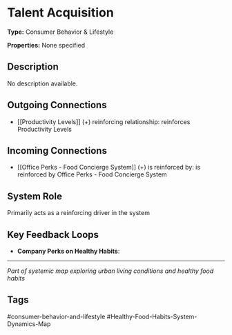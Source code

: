 # Talent Acquisition

**Type:** Consumer Behavior & Lifestyle

**Properties:** None specified

## Description
No description available.

## Outgoing Connections
- [[Productivity Levels]] (+) reinforcing relationship: reinforces Productivity Levels

## Incoming Connections
- [[Office Perks - Food Concierge System]] (+) is reinforced by: is reinforced by Office Perks - Food Concierge System

## System Role
Primarily acts as a reinforcing driver in the system

## Key Feedback Loops
- **Company Perks on  Healthy Habits**: 

---
*Part of systemic map exploring urban living conditions and healthy food habits*

## Tags
#consumer-behavior-and-lifestyle #Healthy-Food-Habits-System-Dynamics-Map
